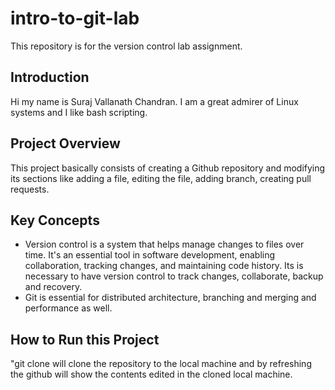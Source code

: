 # intro-to-git-lab
This repository is for the version control lab assignment.

## Introduction
Hi my name is Suraj Vallanath Chandran. I am a great admirer of Linux systems and I like bash scripting.

## Project Overview
This project basically consists of creating a Github repository and modifying its sections like adding a file, editing the file, adding branch, creating pull requests.

## Key Concepts
- Version control is a system that helps manage changes to files over time. It's an essential tool in software development, enabling collaboration, tracking changes, and maintaining code history. Its is necessary to have version control to track changes, collaborate, backup and recovery.
- Git is essential for distributed architecture, branching and merging and performance as well.

## How to Run this Project
"git clone <repository url> will clone the repository to the local machine and by refreshing the github will show the contents edited in the cloned local machine. 
